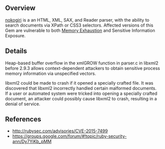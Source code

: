 ## Overview
[nokogiri](https://rubygems.org/gems/nokogiri) is a an HTML, XML, SAX, and Reader parser, with the ability to search documents via XPath or CSS3 selectors.
Affected versions of this Gem are vulnerable to both [Memory Exhaustion](https://snyk.io/vuln/SNYK-RUBY-NOKOGIRI-20253) and Sensitive Information Exposure.

## Details
Heap-based buffer overflow in the xmlGROW function in parser.c
in libxml2 before 2.9.3 allows context-dependent attackers to
obtain sensitive process memory information via unspecified
vectors.

libxml2 could be made to crash if it opened a specially crafted
file. It was discovered that libxml2 incorrectly handled certain
malformed documents. If a user or automated system were tricked
into opening a specially crafted document, an attacker could
possibly cause libxml2 to crash, resulting in a denial of service.


## References
- http://rubysec.com/advisories/CVE-2015-7499
- https://groups.google.com/forum/#!topic/ruby-security-ann/Dy7YiKb_pMM
